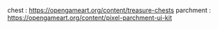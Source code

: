 chest : https://opengameart.org/content/treasure-chests
parchment : https://opengameart.org/content/pixel-parchment-ui-kit